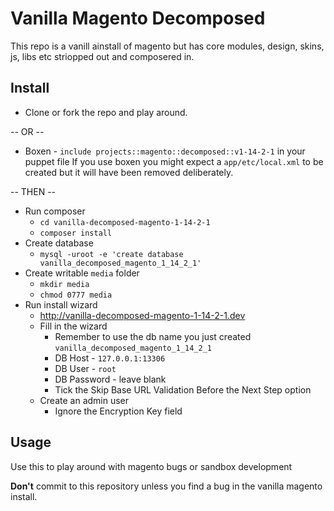 # Vanilla Magento Decomposed

This repo is a vanill ainstall of magento but has core modules, design, skins, js, libs etc striopped out and composered in.

## Install

* Clone or fork the repo and play around.

-- OR --

* Boxen - `include projects::magento::decomposed::v1-14-2-1` in your puppet file
If you use boxen you might expect a `app/etc/local.xml` to be created but it will have been removed deliberately.

-- THEN --

* Run composer
  * `cd vanilla-decomposed-magento-1-14-2-1`
  * `composer install`
* Create database
  * `mysql -uroot -e 'create database vanilla_decomposed_magento_1_14_2_1'`
* Create writable `media` folder
  * `mkdir media`
  * `chmod 0777 media`
* Run install wizard
  * http://vanilla-decomposed-magento-1-14-2-1.dev
  * Fill in the wizard
    * Remember to use the db name you just created `vanilla_decomposed_magento_1_14_2_1`
    * DB Host - `127.0.0.1:13306`
    * DB User - `root`
    * DB Password - leave blank
    * Tick the Skip Base URL Validation Before the Next Step option
  * Create an admin user
    * Ignore the Encryption Key field


## Usage

Use this to play around with magento bugs or sandbox development 

**Don't** commit to this repository unless you find a bug in the vanilla magento install.
